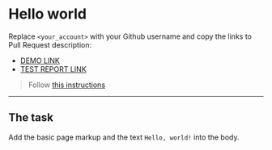 # Hello world
Replace `<your_account>` with your Github username and copy the links to Pull Request description:
- [DEMO LINK](https://tmrsl.github.io/layout_hello-world/)
- [TEST REPORT LINK](https://tmrsl.github.io/layout_hello-world/report/html_report/)

> Follow [this instructions](https://github.com/mate-academy/layout_task-guideline#how-to-solve-the-layout-tasks-on-github)
___

## The task 
Add the basic page markup and the text `Hello, world!` into the body.
